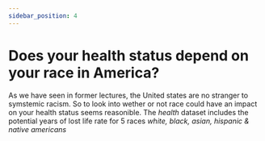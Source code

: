 ```yaml
---
sidebar_position: 4
---
```


# Does your health status depend on your race in America?

As we have seen in former lectures, the United states are no stranger to symstemic racism. So to look into wether or not race could have an impact on your health status seems reasonible. The *health* dataset includes the potential years of lost life rate for 5 races *white, black, asian, hispanic & native americans*
